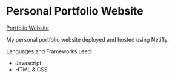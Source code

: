 # Personal Portfolio Website

[Portfolio Website](https://andywtse.netlify.app/)

My personal portfolio website deployed and hosted using Netifly.

Languages and Frameworks used:
 - Javascript
 - HTML & CSS